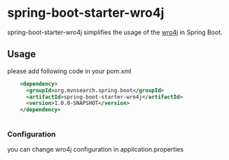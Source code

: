 spring-boot-starter-wro4j
==================================
spring-boot-starter-wro4j simplifies the usage of the [wro4j](https://github.com/wro4j/wro4j)  in Spring Boot.

## Usage

please add following code in your pom.xml

```xml
    <dependency>
      <groupId>org.mvnsearch.spring.boot</groupId>
      <artifactId>spring-boot-starter-wro4j</artifactId>
      <version>1.0.0-SNAPSHOT</version>
    </dependency>
    
```

### Configuration

you can change wro4j configuration in application.properties
